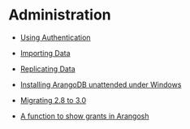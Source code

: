 Administration
==============

- [Using Authentication](Authentication.md)

- [Importing Data](ImportingData.md)

- [Replicating Data](ReplicatingData.md)

- [Installing ArangoDB unattended under Windows](NSISSilentMode.md)

- [Migrating 2.8 to 3.0](Migrate2.8to3.0.md)

- [A function to show grants in Arangosh](ShowUsersGrants.md)
